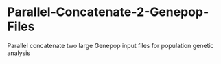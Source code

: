 # Parallel-Concatenate-2-Genepop-Files
Parallel concatenate two large Genepop input files for population genetic analysis

